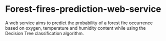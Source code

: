 # Forest-fires-prediction-web-service
A web service aims to predict the probability of a forest fire occurrence based on oxygen, temperature and humidity content while using the Decision Tree classification algorithm.
